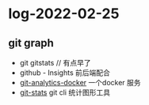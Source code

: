 # log-2022-02-25

## git graph

- git gitstats // 有点早了  
- github - Insights 前后端配合
- [git-analytics-docker](https://github.com/alexejsailer/git-analytics-docker) 一个docker 服务
- [git-stats](https://github.com/IonicaBizau/git-stats) git cli 统计图形工具

